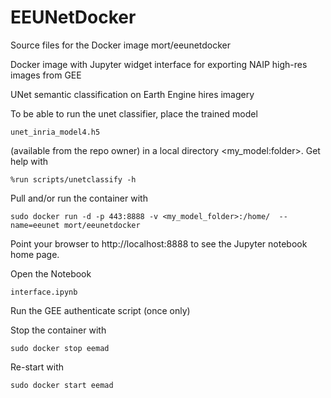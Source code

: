 EEUNetDocker
===========
Source files for the Docker image mort/eeunetdocker

Docker image with Jupyter widget interface for exporting NAIP high-res images from GEE

UNet semantic classification on Earth Engine hires imagery

To be able to run the unet classifier, place the trained model
 
	unet_inria_model4.h5 

(available from the repo owner) in a local directory <my_model:folder>. Get help with

	%run scripts/unetclassify -h

Pull and/or run the container with

    sudo docker run -d -p 443:8888 -v <my_model_folder>:/home/  --name=eeunet mort/eeunetdocker  
    
Point your browser to http://localhost:8888 to see the Jupyter notebook home page. 
 
Open the Notebook 

    interface.ipynb 
    
Run the GEE authenticate script (once only)    

Stop the container with

    sudo docker stop eemad 
     
Re-start with

    sudo docker start eemad   